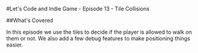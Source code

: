 #Let's Code and Indie Game - Episode 13 - Tile Collisions

##What's Covered

In this episode we use the tiles to decide if the player is allowed to walk on them or not. We also add a few debug features to make positioning things easier.
